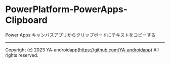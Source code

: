 # PowerPlatform-PowerApps-Clipboard

Power Apps キャンバスアプリからクリップボードにテキストをコピーする

---

Copyright (c) 2023 YA-androidapp(https://github.com/YA-androidapp) All rights reserved.
